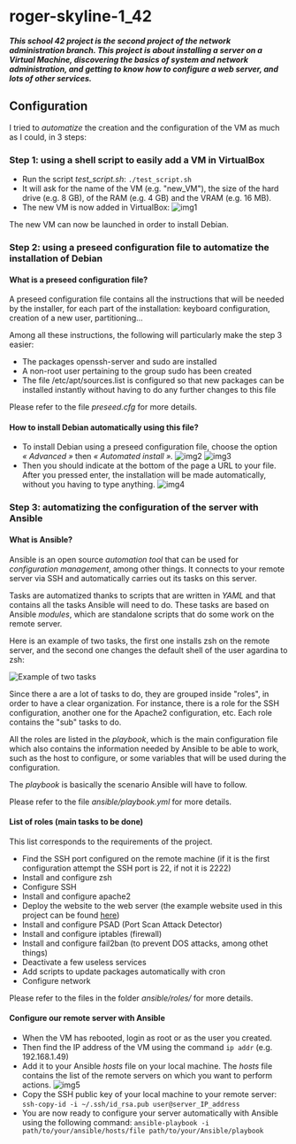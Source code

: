# roger-skyline-1_42

__*This school 42 project is the second project of the network administration branch. This project is about installing a server on a Virtual Machine, discovering the basics of system and network administration, and getting to know how to configure a web server, and lots of other services.*__

## Configuration

I tried to *automatize* the creation and the configuration of the VM as much as I could, in 3 steps:

### Step 1: using a shell script to easily add a VM in VirtualBox

* Run the script *test_script.sh*: `./test_script.sh`
* It will ask for the name of the VM (e.g. "new_VM"), the size of the hard drive (e.g. 8 GB), of the RAM (e.g. 4 GB) and the VRAM (e.g. 16 MB).
* The new VM is now added in VirtualBox:
![img1](https://user-images.githubusercontent.com/67087093/99071884-457b1500-25b3-11eb-97b5-0b24585c0b12.png)

The new VM can now be launched in order to install Debian.

### Step 2: using a preseed configuration file to automatize the installation of Debian

#### What is a preseed configuration file?

A preseed configuration file contains all the instructions that will be needed by the installer, for each part of the installation: keyboard configuration, creation of a new user, partitioning...

Among all these instructions, the following will particularly make the step 3 easier:
- The packages openssh-server and sudo are installed
- A non-root user pertaining to the group sudo has been created
- The file /etc/apt/sources.list is configured so that new packages can be installed instantly without having to do any further changes to this file

Please refer to the file *preseed.cfg* for more details.

#### How to install Debian automatically using this file?

* To install Debian using a preseed configuration file, choose the option *« Advanced »* then *« Automated install ».*
![img2](https://user-images.githubusercontent.com/67087093/99072032-87a45680-25b3-11eb-813a-af2f012112b0.png)
![img3](https://user-images.githubusercontent.com/67087093/99072077-9db21700-25b3-11eb-97bb-cbbf99258fbd.png)
* Then you should indicate at the bottom of the page a URL to your file. After you pressed enter, the installation will be made automatically, without you having to type anything.
![img4](https://user-images.githubusercontent.com/67087093/99072257-f5508280-25b3-11eb-9e4d-e08e0c43a53d.png)

### Step 3: automatizing the configuration of the server with Ansible

#### What is Ansible?

Ansible is an open source *automation tool* that can be used for *configuration management*, among other things. It connects to your remote server via SSH and automatically carries out its tasks on this server.

Tasks are automatized thanks to scripts that are written in *YAML* and that contains all the tasks Ansible will need to do. These tasks are based on Ansible *modules*, which are standalone scripts that do some work on the remote server.

Here is an example of two tasks, the first one installs zsh on the remote server, and the second one changes the default shell of the user agardina to zsh:

![Example of two tasks](https://user-images.githubusercontent.com/67087093/99091505-4a01f680-25d0-11eb-8ab8-75a5a05320cf.png)

Since there a are a lot of tasks to do, they are grouped inside "roles", in order to have a clear organization. For instance, there is a role for the SSH configuration, another one for the Apache2 configuration, etc. Each role contains the "sub" tasks to do.

All the roles are listed in the *playbook*, which is the main configuration file which also contains the information needed by Ansible to be able to work, such as the host to configure, or some variables that will be used during the configuration.

The *playbook* is basically the scenario Ansible will have to follow.

Please refer to the file *ansible/playbook.yml* for more details.

#### List of roles (main tasks to be done)

This list corresponds to the requirements of the project.

- Find the SSH port configured on the remote machine (if it is the first configuration attempt the SSH port is 22, if not it is 2222)
- Install and configure zsh
- Configure SSH
- Install and configure apache2
- Deploy the website to the web server (the example website used in this project can be found [here](https://github.com/agardina/rs1-website))
- Install and configure PSAD (Port Scan Attack Detector)
- Install and configure iptables (firewall)
- Install and configure fail2ban (to prevent DOS attacks, among othet things)
- Deactivate a few useless services
- Add scripts to update packages automatically with cron
- Configure network

Please refer to the files in the folder *ansible/roles/* for more details.

#### Configure our remote server with Ansible

* When the VM has rebooted, login as root or as the user you created. 
* Then find the IP address of the VM using the command `ip addr` (e.g. 192.168.1.49)
* Add it to your Ansible *hosts* file on your local machine. The *hosts* file contains the list of the remote servers on which you want to perform actions.
![img5](https://user-images.githubusercontent.com/67087093/99089903-2e95ec00-25ce-11eb-94d8-da7734caba1d.png)
* Copy the SSH public key of your local machine to your remote server: 
`ssh-copy-id -i ~/.ssh/id_rsa.pub user@server_IP_address`
* You are now ready to configure your server automatically with Ansible using the following command:
`ansible-playbook -i path/to/your/ansible/hosts/file path/to/your/Ansible/playbook`